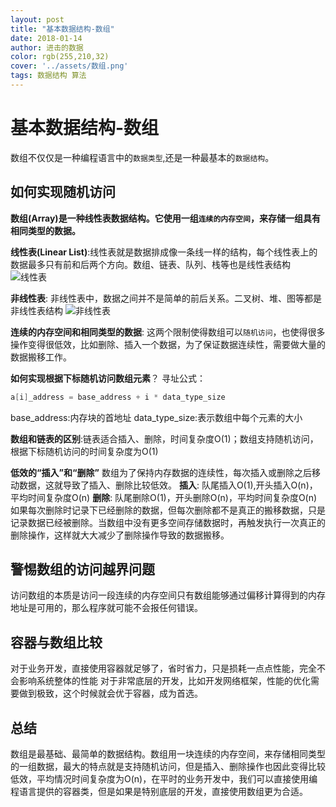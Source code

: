 ```yaml
---
layout: post
title: "基本数据结构-数组"
date: 2018-01-14
author: 进击的数据
color: rgb(255,210,32)
cover: '../assets/数组.png'
tags: 数据结构 算法
---
```

# 基本数据结构-数组
数组不仅仅是一种编程语言中的`数据类型`,还是一种最基本的`数据结构`。

## 如何实现随机访问
**数组(Array)是一种线性表数据结构。它使用一组`连续的内存空间`，来存储一组具有相同类型的数据。**

**线性表(Linear List)**:线性表就是数据排成像一条线一样的结构，每个线性表上的数据最多只有前和后两个方向。数组、链表、队列、栈等也是线性表结构
![线性表](https://lh3.googleusercontent.com/-JXcJrvOxZHU/XDx_45eDuOI/AAAAAAAAAFQ/n9rBIU_XscMUAgmlbJsvvdXakJqBwawYQCHMYCw/I/15474687699957.jpg)

**非线性表**: 非线性表中，数据之间并不是简单的前后关系。二叉树、堆、图等都是非线性表结构
![非线性表](https://lh3.googleusercontent.com/-kFpyhtHxqNg/XDx_-e87qMI/AAAAAAAAAFU/bWtFiSAvmW83MYrcJUReCCB9pm88FfpbwCHMYCw/I/15474687922603.jpg)

**连续的内存空间和相同类型的数据**: 这两个限制使得数组可以`随机访问`，也使得很多操作变得很低效，比如删除、插入一个数据，为了保证数据连续性，需要做大量的数据搬移工作。

**如何实现根据下标随机访问数组元素**？
寻址公式：
```java
a[i]_address = base_address + i * data_type_size
```
base_address:内存块的首地址 data_type_size:表示数组中每个元素的大小

**数组和链表的区别**:链表适合插入、删除，时间复杂度O(1)；数组支持随机访问，根据下标随机访问的时间复杂度为O(1)

**低效的“插入”和“删除”**
数组为了保持内存数据的连续性，每次插入或删除之后移动数据，这就导致了插入、删除比较低效。
**插入**: 队尾插入O(1),开头插入O(n)，平均时间复杂度O(n)
**删除**: 队尾删除O(1)，开头删除O(n)，平均时间复杂度O(n)
如果每次删除时记录下已经删除的数据，但每次删除都不是真正的搬移数据，只是记录数据已经被删除。当数组中没有更多空间存储数据时，再触发执行一次真正的删除操作，这样就大大减少了删除操作导致的数据搬移。

## 警惕数组的访问越界问题
访问数组的本质是访问一段连续的内存空间只有数组能够通过偏移计算得到的内存地址是可用的，那么程序就可能不会报任何错误。

## 容器与数组比较
对于业务开发，直接使用容器就足够了，省时省力，只是损耗一点点性能，完全不会影响系统整体的性能
对于非常底层的开发，比如开发网络框架，性能的优化需要做到极致，这个时候就会优于容器，成为首选。

## 总结
数组是最基础、最简单的数据结构。数组用一块连续的内存空间，来存储相同类型的一组数据，最大的特点就是支持随机访问，但是插入、删除操作也因此变得比较低效，平均情况时间复杂度为O(n)，在平时的业务开发中，我们可以直接使用编程语言提供的容器类，但是如果是特别底层的开发，直接使用数组更为合适。

